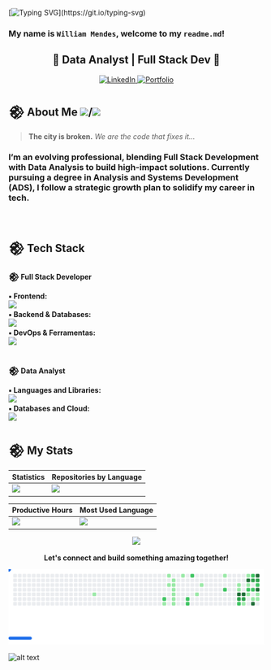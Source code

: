 [![Typing SVG](https://readme-typing-svg.demolab.com?font=Orbitron&size=35&duration=3500&pause=1500&color=8E24AA&center=true&vCenter=true&width=700&lines=%3E_INITIATING+NEURAL+LINK...;%3E_HELLO+WORLD!;%3E_WELCOME+TO+MY+NETWORK;)](https://git.io/typing-svg)

### My name is `William Mendes`, welcome to my `readme.md`!

<h2 align="center"> 👾 Data Analyst | Full Stack Dev 👾 </h2>

<div align="center">
 <a href="https://www.linkedin.com/in/wlliaam/" target="_blank">
    <img alt="LinkedIn" src="https://img.shields.io/badge/LinkedIn-540669?style=for-the-badge&logo=linkedin&logoColor=00BFFF" />
  </a>
  <a href="#" target="_blank">
        <img alt="Portfolio" src="https://img.shields.io/badge/Portfolio-540669?style=for-the-badge&logo=linkedin" />
      </a>
</div>

## 𒆙 About Me <img src="https://cdn-icons-png.flaticon.com/128/197/197386.png" width="17" />/<img src="https://cdn-icons-png.flaticon.com/128/197/197484.png" width="17" />

> **The city is broken.** _We are the code that fixes it..._

<h3>I’m an evolving professional, blending Full Stack Development with Data Analysis to build high-impact solutions. Currently pursuing a degree in Analysis and Systems Development (ADS), I follow a strategic growth plan to solidify my career in tech.</h3>

</br>

<h2>𒆙 Tech Stack</h2>

<strong>𒆙 Full Stack Developer</strong>

  <div>
    <strong>▪︎ Frontend:</strong><br>
    <a href="https://skillicons.dev">
      <img src="https://skillicons.dev/icons?i=html,css,js,ts,bootstrap,tailwind,react,nextjs,vue,svelte" />
    </a>
  </div>

  <div>
    <strong>▪︎ Backend & Databases:</strong><br>
    <a href="https://skillicons.dev">
      <img src="https://skillicons.dev/icons?i=nodejs,mysql,postgresql,mongodb,firebase,supabase" />
    </a>
  </div>

  <div>
    <strong>▪︎ DevOps & Ferramentas:</strong><br>
    <a href="https://skillicons.dev">
      <img src="https://skillicons.dev/icons?i=docker,linux,git,github,vscode,vite,netlify,wordpress,figma" />
    </a>
  </div>
  </br>

<strong> 𒆙 Data Analyst</strong>

  <div>
    <strong>▪︎ Languages ​​and Libraries:</strong><br>
    <a href="https://skillicons.dev">
      <img src="https://skillicons.dev/icons?i=python,scala,d3,grafana" />
    </a>
  </div>

  <div>
    <strong>▪︎ Databases and Cloud:</strong><br>
    <a href="https://skillicons.dev">
      <img src="https://skillicons.dev/icons?i=mysql,postgresql,mongodb,dynamodb,gcp,azure" />
    </a>
  </div>

## 𒆙 My Stats

<div align="center">

| Statistics                                                                                       | Repositories by Language                                                                                      |
| ------------------------------------------------------------------------------------------------ | ------------------------------------------------------------------------------------------------------------- |
| ![](http://github-profile-summary-cards.vercel.app/api/cards/stats?username=will-aam&theme=aura) | ![](http://github-profile-summary-cards.vercel.app/api/cards/repos-per-language?username=will-aam&theme=aura) |

| Productive Hours                                                                                                       | Most Used Language                                                                                              |
| ---------------------------------------------------------------------------------------------------------------------- | --------------------------------------------------------------------------------------------------------------- |
| ![](http://github-profile-summary-cards.vercel.app/api/cards/productive-time?username=will-aam&theme=aura&utcOffset=8) | ![](http://github-profile-summary-cards.vercel.app/api/cards/most-commit-language?username=will-aam&theme=aura) |

</div>

<div align="center">

![](http://github-profile-summary-cards.vercel.app/api/cards/profile-details?username=will-aam&theme=aura)

</div>

<div align="center">
  <p><strong>Let's connect and build something amazing together!</strong></p>
<picture>
  <source
    media="(prefers-color-scheme: dark)"
    srcset="images/breakout-dark.svg"
  />
  <source
    media="(prefers-color-scheme: light)"
    srcset="images/breakout-light.svg"
  />
  <img alt="Breakout Game" src="images/breakout-light.svg" />
</picture>
</div>

![alt text](github-breakout/output/dark.svg)
